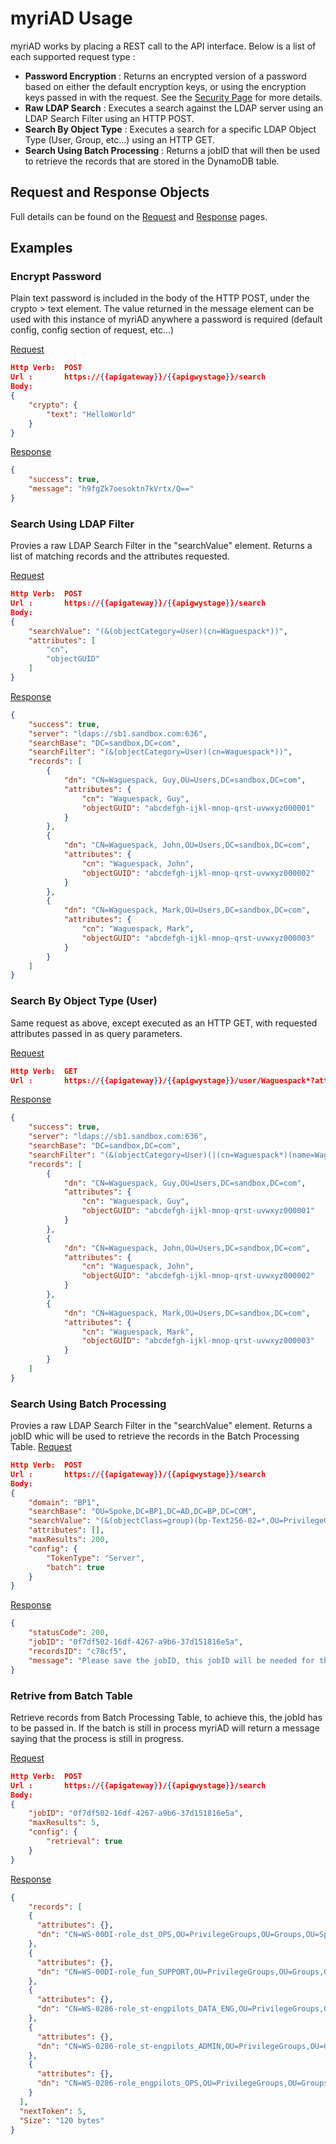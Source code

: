 # myriAD Usage

myriAD works by placing a REST call to the API interface.  Below is a list of each supported request type :

- **Password Encryption** : Returns an encrypted version of a password based on either the default encryption keys, or using the encryption keys passed in with the request.  See the [Security Page](security.md#password-encryption) for more details.
- **Raw LDAP Search** : Executes a search against the LDAP server using an LDAP Search Filter using an HTTP POST.
- **Search By Object Type** : Executes a search for a specific LDAP Object Type (User, Group, etc...) using an HTTP GET.
- **Search Using Batch Processing** : Returns a jobID that will then be used to retrieve the records that are stored in the DynamoDB table.

## Request and Response Objects

Full details can be found on the [Request](request.md) and [Response](response.md) pages.

## Examples

### Encrypt Password

Plain text password is included in the body of the HTTP POST, under the crypto > text element.   The value returned in the message element can be used with this instance of myriAD anywhere a password is required (default config, config section of request, etc...)

[Request](request.md)

````json
Http Verb:  POST
Url :       https://{{apigateway}}/{{apigwystage}}/search
Body:
{
    "crypto": {
        "text": "HelloWorld"
    }
}
````

[Response](response.md)

````json
{
    "success": true,
    "message": "h9fgZk7oesoktn7kVrtx/Q=="
}
````

### Search Using LDAP Filter

Provies a raw LDAP Search Filter in the "searchValue" element.  Returns a list of matching records and the attributes requested.

[Request](request.md)

````json
Http Verb:  POST
Url :       https://{{apigateway}}/{{apigwystage}}/search
Body:
{
	"searchValue": "(&(objectCategory=User)(cn=Waguespack*))",
    "attributes": [
        "cn",
        "objectGUID"
    ]
}
````

[Response](response.md)

````json
{
    "success": true,
    "server": "ldaps://sb1.sandbox.com:636",
    "searchBase": "DC=sandbox,DC=com",
    "searchFilter": "(&(objectCategory=User)(cn=Waguespack*))",
    "records": [
        {
            "dn": "CN=Waguespack, Guy,OU=Users,DC=sandbox,DC=com",
            "attributes": {
                "cn": "Waguespack, Guy",
                "objectGUID": "abcdefgh-ijkl-mnop-qrst-uvwxyz000001"
            }
        },
        {
            "dn": "CN=Waguespack, John,OU=Users,DC=sandbox,DC=com",
            "attributes": {
                "cn": "Waguespack, John",
                "objectGUID": "abcdefgh-ijkl-mnop-qrst-uvwxyz000002"
            }
        },
        {
            "dn": "CN=Waguespack, Mark,OU=Users,DC=sandbox,DC=com",
            "attributes": {
                "cn": "Waguespack, Mark",
                "objectGUID": "abcdefgh-ijkl-mnop-qrst-uvwxyz000003"
            }
        }
    ]
}
````

### Search By Object Type (User)

Same request as above, except executed as an HTTP GET, with requested attributes passed in as query parameters.

[Request](request.md)

````json
Http Verb:  GET
Url :       https://{{apigateway}}/{{apigwystage}}/user/Waguespack*?attr=cn&attr=objectGUID
````

[Response](response.md)

````json
{
    "success": true,
    "server": "ldaps://sb1.sandbox.com:636",
    "searchBase": "DC=sandbox,DC=com",
    "searchFilter": "(&(objectCategory=User)(|(cn=Waguespack*)(name=Waguespack*)(sAMAccountName=Waguespack*)))",
    "records": [
        {
            "dn": "CN=Waguespack, Guy,OU=Users,DC=sandbox,DC=com",
            "attributes": {
                "cn": "Waguespack, Guy",
                "objectGUID": "abcdefgh-ijkl-mnop-qrst-uvwxyz000001"
            }
        },
        {
            "dn": "CN=Waguespack, John,OU=Users,DC=sandbox,DC=com",
            "attributes": {
                "cn": "Waguespack, John",
                "objectGUID": "abcdefgh-ijkl-mnop-qrst-uvwxyz000002"
            }
        },
        {
            "dn": "CN=Waguespack, Mark,OU=Users,DC=sandbox,DC=com",
            "attributes": {
                "cn": "Waguespack, Mark",
                "objectGUID": "abcdefgh-ijkl-mnop-qrst-uvwxyz000003"
            }
        }
    ]
}
````
### Search Using Batch Processing

Provies a raw LDAP Search Filter in the "searchValue" element.  Returns a jobID whic will be used to retrieve the records in the Batch Processing Table.
[Request](request.md)

````json
Http Verb:  POST
Url :       https://{{apigateway}}/{{apigwystage}}/search
Body:
{
	"domain": "BP1",
    "searchBase": "OU=Spoke,DC=BP1,DC=AD,DC=BP,DC=COM",
    "searchValue": "(&(objectClass=group)(bp-Text256-02=*,OU=PrivilegeGroups,OU=Groups,OU=Spoke-W-*,OU=Spoke,DC=bp1,DC=ad,DC=bp,DC=com))",
    "attributes": [],
    "maxResults": 200,
    "config": {
        "TokenType": "Server",
        "batch": true
    }
}
````
[Response](response.md)

````json
{
    "statusCode": 200,
    "jobID": "0f7df502-16df-4267-a9b6-37d151816e5a",
    "recordsID": "c78cf5",
    "message": "Please save the jobID, this jobID will be needed for the retrieval"
}
````

### Retrive from Batch Table

Retrieve records from Batch Processing Table, to achieve this, the jobId has to be passed in. If the batch is still in process myriAD will return a message saying that the process is still in progress.

[Request](request.md)

````json
Http Verb:  POST
Url :       https://{{apigateway}}/{{apigwystage}}/search
Body:
{
    "jobID": "0f7df502-16df-4267-a9b6-37d151816e5a",
    "maxResults": 5,
    "config": {
        "retrieval": true
    }
}
````
[Response](response.md)

````json
{
    "records": [
    {
      "attributes": {},
      "dn": "CN=WS-00DI-role_dst_OPS,OU=PrivilegeGroups,OU=Groups,OU=Spoke-W-00DI,OU=Spoke,DC=bp1,DC=ad,DC=bp,DC=com"
    },
    {
      "attributes": {},
      "dn": "CN=WS-00DI-role_fun_SUPPORT,OU=PrivilegeGroups,OU=Groups,OU=Spoke-W-00DI,OU=Spoke,DC=bp1,DC=ad,DC=bp,DC=com"
    },
    {
      "attributes": {},
      "dn": "CN=WS-0286-role_st-engpilots_DATA_ENG,OU=PrivilegeGroups,OU=Groups,OU=Spoke-W-0286,OU=Spoke,DC=bp1,DC=ad,DC=bp,DC=com"
    },
    {
      "attributes": {},
      "dn": "CN=WS-0286-role_st-engpilots_ADMIN,OU=PrivilegeGroups,OU=Groups,OU=Spoke-W-0286,OU=Spoke,DC=bp1,DC=ad,DC=bp,DC=com"
    },
    {
      "attributes": {},
      "dn": "CN=WS-0286-role_engpilots_OPS,OU=PrivilegeGroups,OU=Groups,OU=Spoke-W-0286,OU=Spoke,DC=bp1,DC=ad,DC=bp,DC=com"
    }
  ],
  "nextToken": 5,
  "Size": "120 bytes"
}
````